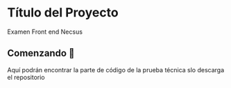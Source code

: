 # Título del Proyecto

Examen Front end Necsus

## Comenzando  🚀

Aquí podrán encontrar la parte de código de la prueba técnica slo descarga el repositorio
